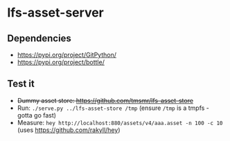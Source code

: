 # lfs-asset-server

## Dependencies
- https://pypi.org/project/GitPython/
- https://pypi.org/project/bottle/

## Test it
- ~~Dummy asset store: https://github.com/tmsmr/lfs-asset-store~~
- Run: `./serve.py ../lfs-asset-store /tmp` (ensure `/tmp` is a tmpfs - gotta go fast)
- Measure: `hey http://localhost:880/assets/v4/aaa.asset -n 100 -c 10` (uses https://github.com/rakyll/hey)
